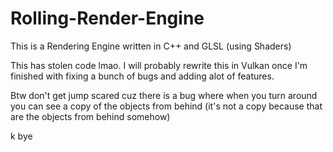 # Rolling-Render-Engine
This is a Rendering Engine written in C++ and GLSL (using Shaders)

This has stolen code lmao.
I will probably rewrite this in Vulkan once I'm finished with fixing a bunch of bugs and adding alot of features.

Btw don't get jump scared cuz there is a bug where when you turn around you can see a copy of the objects from behind (it's not a copy because that
are the objects from behind somehow)

k bye
